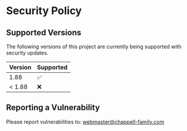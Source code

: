 # Security Policy

## Supported Versions

The following versions of this project are
currently being supported with security updates.

| Version | Supported          |
| ------- | ------------------ |
| 1.88    | :white_check_mark: |
| < 1.88  | :x:                |

## Reporting a Vulnerability

Please report vulnerabilities to: webmaster@chappell-family.com

